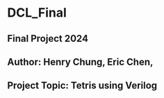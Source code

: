 # DCL_Final

## Final Project 2024
## Author: Henry Chung, Eric Chen, 
## Project Topic: Tetris using Verilog
